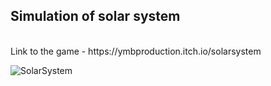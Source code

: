 ## Simulation of solar system
<br>
Link to the game - https://ymbproduction.itch.io/solarsystem
<br>

![SolarSystem](https://github.com/yuvalBerghaus/Unity_Coursera/assets/65304080/e6ca81a3-87a1-4f71-858a-6c92e8b0fcd7)

